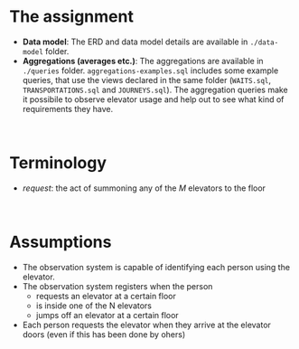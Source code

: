 
# The assignment

- **Data model**: The ERD and data model details are available in `./data-model` folder.
- **Aggregations (averages etc.)**: The aggregations are available in `./queries` folder. `aggregations-examples.sql` includes some example queries, that use the views declared in the same folder (`WAITS.sql`, `TRANSPORTATIONS.sql` and `JOURNEYS.sql`). The aggregation queries make it possibile to observe elevator usage and help out to see what kind of requirements they have.

<br>

# Terminology

- _request_: the act of summoning any of the _M_ elevators to the floor

<br>

# Assumptions

- The observation system is capable of identifying each person using the elevator.
- The observation system registers when the person 
    * requests an elevator at a certain floor
    * is inside one of the N elevators
    * jumps off an elevator at a certain floor
- Each person requests the elevator when they arrive at the elevator doors (even if this has been done by ohers)
